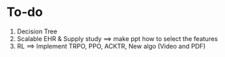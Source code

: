 # To-do

1) Decision Tree
2) Scalable EHR & Supply study ==> make ppt how to select the features
3) RL ==> Implement TRPO, PPO, ACKTR, New algo (Video and PDF) 
